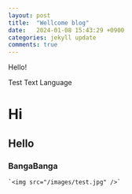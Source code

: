 ```yaml
---
layout: post
title:  "Wellcome blog"
date:   2024-01-08 15:43:29 +0900
categories: jekyll update
comments: true
---
```

Hello!

Test Text Language

# Hi

## Hello

### BangaBanga


```
`<img src="/images/test.jpg" />`
```
